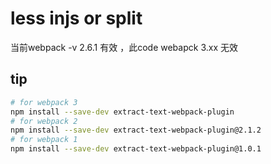 # less injs or split
当前webpack -v 2.6.1 有效 ，此code webapck 3.xx 无效
## tip
```bash
# for webpack 3
npm install --save-dev extract-text-webpack-plugin
# for webpack 2
npm install --save-dev extract-text-webpack-plugin@2.1.2
# for webpack 1
npm install --save-dev extract-text-webpack-plugin@1.0.1
```